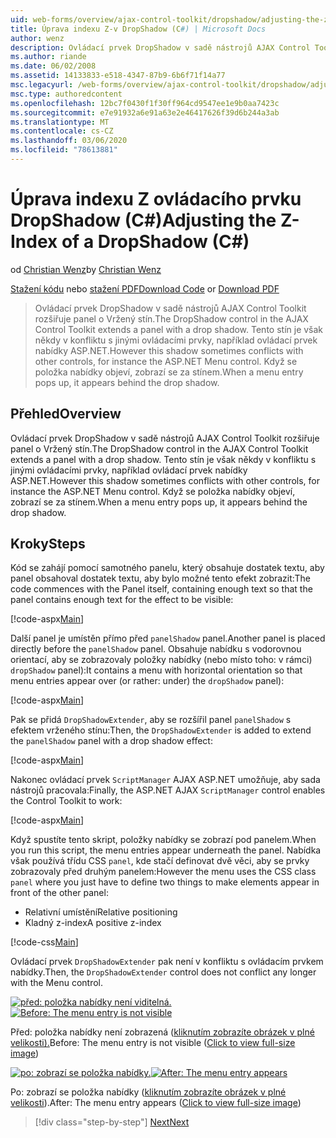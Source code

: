 ```yaml
---
uid: web-forms/overview/ajax-control-toolkit/dropshadow/adjusting-the-z-index-of-a-dropshadow-cs
title: Úprava indexu Z-v DropShadow (C#) | Microsoft Docs
author: wenz
description: Ovládací prvek DropShadow v sadě nástrojů AJAX Control Toolkit rozšiřuje panel o Vržený stín. Tento stín je však někdy v konfliktu s jinými ovládacími prvky pro insta...
ms.author: riande
ms.date: 06/02/2008
ms.assetid: 14133833-e518-4347-87b9-6b6f71f14a77
msc.legacyurl: /web-forms/overview/ajax-control-toolkit/dropshadow/adjusting-the-z-index-of-a-dropshadow-cs
msc.type: authoredcontent
ms.openlocfilehash: 12bc7f0430f1f30ff964cd9547ee1e9b0aa7423c
ms.sourcegitcommit: e7e91932a6e91a63e2e46417626f39d6b244a3ab
ms.translationtype: MT
ms.contentlocale: cs-CZ
ms.lasthandoff: 03/06/2020
ms.locfileid: "78613881"
---
```

# <a name="adjusting-the-z-index-of-a-dropshadow-c"></a><span data-ttu-id="5df28-104">Úprava indexu Z ovládacího prvku DropShadow (C#)</span><span class="sxs-lookup"><span data-stu-id="5df28-104">Adjusting the Z-Index of a DropShadow (C#)</span></span>

<span data-ttu-id="5df28-105">od [Christian Wenz](https://github.com/wenz)</span><span class="sxs-lookup"><span data-stu-id="5df28-105">by [Christian Wenz](https://github.com/wenz)</span></span>

<span data-ttu-id="5df28-106">[Stažení kódu](https://download.microsoft.com/download/5/1/6/51652a81-500b-4f6b-88d3-617103e7941e/DropShadow1.cs.zip) nebo [stažení PDF](https://download.microsoft.com/download/b/6/a/b6ae89ee-df69-4c87-9bfb-ad1eb2b23373/dropshadow1CS.pdf)</span><span class="sxs-lookup"><span data-stu-id="5df28-106">[Download Code](https://download.microsoft.com/download/5/1/6/51652a81-500b-4f6b-88d3-617103e7941e/DropShadow1.cs.zip) or [Download PDF](https://download.microsoft.com/download/b/6/a/b6ae89ee-df69-4c87-9bfb-ad1eb2b23373/dropshadow1CS.pdf)</span></span>

> <span data-ttu-id="5df28-107">Ovládací prvek DropShadow v sadě nástrojů AJAX Control Toolkit rozšiřuje panel o Vržený stín.</span><span class="sxs-lookup"><span data-stu-id="5df28-107">The DropShadow control in the AJAX Control Toolkit extends a panel with a drop shadow.</span></span> <span data-ttu-id="5df28-108">Tento stín je však někdy v konfliktu s jinými ovládacími prvky, například ovládací prvek nabídky ASP.NET.</span><span class="sxs-lookup"><span data-stu-id="5df28-108">However this shadow sometimes conflicts with other controls, for instance the ASP.NET Menu control.</span></span> <span data-ttu-id="5df28-109">Když se položka nabídky objeví, zobrazí se za stínem.</span><span class="sxs-lookup"><span data-stu-id="5df28-109">When a menu entry pops up, it appears behind the drop shadow.</span></span>

## <a name="overview"></a><span data-ttu-id="5df28-110">Přehled</span><span class="sxs-lookup"><span data-stu-id="5df28-110">Overview</span></span>

<span data-ttu-id="5df28-111">Ovládací prvek DropShadow v sadě nástrojů AJAX Control Toolkit rozšiřuje panel o Vržený stín.</span><span class="sxs-lookup"><span data-stu-id="5df28-111">The DropShadow control in the AJAX Control Toolkit extends a panel with a drop shadow.</span></span> <span data-ttu-id="5df28-112">Tento stín je však někdy v konfliktu s jinými ovládacími prvky, například ovládací prvek nabídky ASP.NET.</span><span class="sxs-lookup"><span data-stu-id="5df28-112">However this shadow sometimes conflicts with other controls, for instance the ASP.NET Menu control.</span></span> <span data-ttu-id="5df28-113">Když se položka nabídky objeví, zobrazí se za stínem.</span><span class="sxs-lookup"><span data-stu-id="5df28-113">When a menu entry pops up, it appears behind the drop shadow.</span></span>

## <a name="steps"></a><span data-ttu-id="5df28-114">Kroky</span><span class="sxs-lookup"><span data-stu-id="5df28-114">Steps</span></span>

<span data-ttu-id="5df28-115">Kód se zahájí pomocí samotného panelu, který obsahuje dostatek textu, aby panel obsahoval dostatek textu, aby bylo možné tento efekt zobrazit:</span><span class="sxs-lookup"><span data-stu-id="5df28-115">The code commences with the Panel itself, containing enough text so that the panel contains enough text for the effect to be visible:</span></span>

[!code-aspx[Main](adjusting-the-z-index-of-a-dropshadow-cs/samples/sample1.aspx)]

<span data-ttu-id="5df28-116">Další panel je umístěn přímo před `panelShadow` panel.</span><span class="sxs-lookup"><span data-stu-id="5df28-116">Another panel is placed directly before the `panelShadow` panel.</span></span> <span data-ttu-id="5df28-117">Obsahuje nabídku s vodorovnou orientací, aby se zobrazovaly položky nabídky (nebo místo toho: v rámci) `dropShadow` panel):</span><span class="sxs-lookup"><span data-stu-id="5df28-117">It contains a menu with horizontal orientation so that menu entries appear over (or rather: under) the `dropShadow` panel):</span></span>

[!code-aspx[Main](adjusting-the-z-index-of-a-dropshadow-cs/samples/sample2.aspx)]

<span data-ttu-id="5df28-118">Pak se přidá `DropShadowExtender`, aby se rozšířil panel `panelShadow` s efektem vrženého stínu:</span><span class="sxs-lookup"><span data-stu-id="5df28-118">Then, the `DropShadowExtender` is added to extend the `panelShadow` panel with a drop shadow effect:</span></span>

[!code-aspx[Main](adjusting-the-z-index-of-a-dropshadow-cs/samples/sample3.aspx)]

<span data-ttu-id="5df28-119">Nakonec ovládací prvek `ScriptManager` AJAX ASP.NET umožňuje, aby sada nástrojů pracovala:</span><span class="sxs-lookup"><span data-stu-id="5df28-119">Finally, the ASP.NET AJAX `ScriptManager` control enables the Control Toolkit to work:</span></span>

[!code-aspx[Main](adjusting-the-z-index-of-a-dropshadow-cs/samples/sample4.aspx)]

<span data-ttu-id="5df28-120">Když spustíte tento skript, položky nabídky se zobrazí pod panelem.</span><span class="sxs-lookup"><span data-stu-id="5df28-120">When you run this script, the menu entries appear underneath the panel.</span></span> <span data-ttu-id="5df28-121">Nabídka však používá třídu CSS `panel`, kde stačí definovat dvě věci, aby se prvky zobrazovaly před druhým panelem:</span><span class="sxs-lookup"><span data-stu-id="5df28-121">However the menu uses the CSS class `panel` where you just have to define two things to make elements appear in front of the other panel:</span></span>

- <span data-ttu-id="5df28-122">Relativní umístění</span><span class="sxs-lookup"><span data-stu-id="5df28-122">Relative positioning</span></span>
- <span data-ttu-id="5df28-123">Kladný z-index</span><span class="sxs-lookup"><span data-stu-id="5df28-123">A positive z-index</span></span>

[!code-css[Main](adjusting-the-z-index-of-a-dropshadow-cs/samples/sample5.css)]

<span data-ttu-id="5df28-124">Ovládací prvek `DropShadowExtender` pak není v konfliktu s ovládacím prvkem nabídky.</span><span class="sxs-lookup"><span data-stu-id="5df28-124">Then, the `DropShadowExtender` control does not conflict any longer with the Menu control.</span></span>

<span data-ttu-id="5df28-125">[![před: položka nabídky není viditelná.](adjusting-the-z-index-of-a-dropshadow-cs/_static/image2.png)](adjusting-the-z-index-of-a-dropshadow-cs/_static/image1.png)</span><span class="sxs-lookup"><span data-stu-id="5df28-125">[![Before: The menu entry is not visible](adjusting-the-z-index-of-a-dropshadow-cs/_static/image2.png)](adjusting-the-z-index-of-a-dropshadow-cs/_static/image1.png)</span></span>

<span data-ttu-id="5df28-126">Před: položka nabídky není zobrazená ([kliknutím zobrazíte obrázek v plné velikosti).](adjusting-the-z-index-of-a-dropshadow-cs/_static/image3.png)</span><span class="sxs-lookup"><span data-stu-id="5df28-126">Before: The menu entry is not visible ([Click to view full-size image](adjusting-the-z-index-of-a-dropshadow-cs/_static/image3.png))</span></span>

<span data-ttu-id="5df28-127">[![po: zobrazí se položka nabídky.](adjusting-the-z-index-of-a-dropshadow-cs/_static/image5.png)](adjusting-the-z-index-of-a-dropshadow-cs/_static/image4.png)</span><span class="sxs-lookup"><span data-stu-id="5df28-127">[![After: The menu entry appears](adjusting-the-z-index-of-a-dropshadow-cs/_static/image5.png)](adjusting-the-z-index-of-a-dropshadow-cs/_static/image4.png)</span></span>

<span data-ttu-id="5df28-128">Po: zobrazí se položka nabídky ([kliknutím zobrazíte obrázek v plné velikosti](adjusting-the-z-index-of-a-dropshadow-cs/_static/image6.png)).</span><span class="sxs-lookup"><span data-stu-id="5df28-128">After: The menu entry appears ([Click to view full-size image](adjusting-the-z-index-of-a-dropshadow-cs/_static/image6.png))</span></span>

> [!div class="step-by-step"]
> [<span data-ttu-id="5df28-129">Next</span><span class="sxs-lookup"><span data-stu-id="5df28-129">Next</span></span>](manipulating-dropshadow-properties-from-client-code-cs.md)
